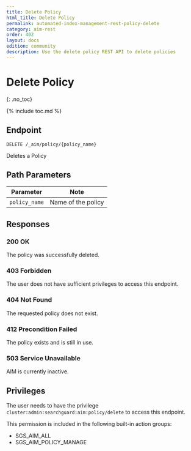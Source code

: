 ```yaml
---
title: Delete Policy
html_title: Delete Policy
permalink: automated-index-management-rest-policy-delete
category: aim-rest
order: 402
layout: docs
edition: community
description: Use the delete policy REST API to delete policies
---
```

<!--- Copyright 2023 floragunn GmbH -->

# Delete Policy
{: .no_toc}

{% include toc.md %}

## Endpoint

```
DELETE /_aim/policy/{policy_name}
```

Deletes a Policy

## Path Parameters

| Parameter       | Note               |
|-----------------|--------------------|
| `policy_name` | Name of the policy |

## Responses

### 200 OK

The policy was successfully deleted.

### 403 Forbidden

The user does not have sufficient privileges to access this endpoint.

### 404 Not Found

The requested policy does not exist.

### 412 Precondition Failed

The policy exists and is still in use.

### 503 Service Unavailable

AIM is currently inactive.

## Privileges

The user needs to have the privilege `cluster:admin:searchguard:aim:policy/delete` to access this endpoint.

This permission is included in the following built-in action groups:

- SGS_AIM_ALL
- SGS_AIM_POLICY_MANAGE
